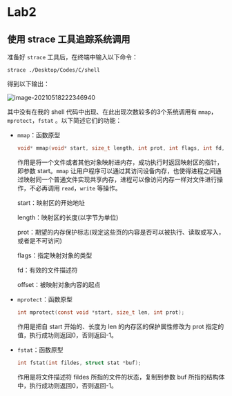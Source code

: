 # Lab2

## 使用 strace 工具追踪系统调用

准备好 `strace` 工具后，在终端中输入以下命令：

```
strace ./Desktop/Codes/C/shell
```

得到以下输出：

<img src="/home/snowball/Desktop/syscalls.png" alt="image-20210518222346940"  />

其中没有在我的 shell 代码中出现、在此出现次数较多的3个系统调用有 `mmap`，`mprotect`，`fstat` 。以下简述它们的功能：

* `mmap`：函数原型

  ```c
  void* mmap(void* start, size_t length, int prot, int flags, int fd, off_t offset);
  ```

  作用是将一个文件或者其他对象映射进内存，成功执行时返回映射区的指针，即参数 start。`mmap` 让用户程序可以通过其访问设备内存，也使得进程之间通过映射同一个普通文件实现共享内存，进程可以像访问内存一样对文件进行操作，不必再调用 `read`，`write` 等操作。

  start：映射区的开始地址

  length：映射区的长度(以字节为单位)

  prot：期望的内存保护标志(规定这些页的内容是否可以被执行、读取或写入，或者是不可访问)

  flags：指定映射对象的类型

  fd：有效的文件描述符

  offset：被映射对象内容的起点

* `mprotect`：函数原型

  ```C
  int mprotect(const void *start, size_t len, int prot);
  ```

  作用是把自 start 开始的、长度为 len 的内存区的保护属性修改为 prot 指定的值，执行成功则返回0，否则返回-1。 

* `fstat`：函数原型

  ```c
  int fstat(int fildes, struct stat *buf);
  ```

  作用是将文件描述符 fildes 所指的文件的状态，复制到参数 buf 所指的结构体中，执行成功则返回0，否则返回-1。





